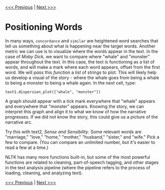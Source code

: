 [<<< Previous](searching.md) | [Next >>>](built-in.md)

# Positioning Words

In many ways, `concordance` and `similar` are heightened word searches that tell us something about what is happening near the target words. Another metric we can use is to visualize where the words appear in the text. In the case of *Moby Dick*, we want to compare where "whale" and "monster" appear throughout the text. In this case, the text is functioning as a list of words, and will make a mark where each word appears, offset from the first word. We will *pass* this *function* a *list* of *strings* to plot. This will likely help us develop a visual of the story - where the whale goes from being a whale to being a monster to being a whale again. In the next cell, type:

	text1.dispersion_plot(["whale", "monster"])

A graph should appear with a tick mark everywhere that "whale" appears and everywhere that "monster" appears. Knowing the story, we can interpret this graph and align it to what we know of how the narrative progresses. If we did not know the story, this could give us a picture of the narrative arc.

Try this with text2, *Sense and Sensibility*. Some relevant words are "marriage," "love," "home," "mother," "husband," "sister," and "wife." Pick a few to compare. (You can compare an unlimited number, but it's easier to read a few at a time.)

NLTK has many more functions built-in, but some of the most powerful functions are related to cleaning, part-of-speech tagging, and other stages in the text analysis pipeline (where the pipeline refers to the process of loading, cleaning, and analyzing text).

[<<< Previous](searching.md) | [Next >>>](built-in.md)
